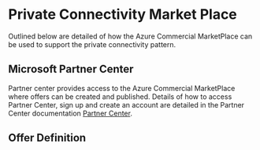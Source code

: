# Private Connectivity Market Place

Outlined below are detailed of how the Azure Commercial MarketPlace can be used to support the private connectivity pattern.

## Microsoft Partner Center
Partner center provides access to the Azure Commercial MarketPlace where offers can be created and published.  Details of how to access Partner Center, sign up and create an account are detailed in the Partner Center documentation [Partner Center](https://docs.microsoft.com/en-us/partner-center/).

## Offer Definition
